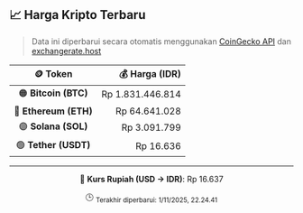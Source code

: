 

<!-- HARGA_KRIPTO -->
## 📈 Harga Kripto Terbaru

> Data ini diperbarui secara otomatis menggunakan [CoinGecko API](https://www.coingecko.com/) dan [exchangerate.host](https://exchangerate.host/)

<div align="center">

| 🪙 Token | 💰 Harga (IDR) |
|:------:|---------------:|
| 🟠 **Bitcoin (BTC)**   | Rp 1.831.446.814 |
| 🔵 **Ethereum (ETH)**  | Rp 64.641.028 |
| 🟣 **Solana (SOL)**    | Rp 3.091.799 |
| 🟢 **Tether (USDT)**   | Rp 16.636 |

---

💱 **Kurs Rupiah (USD → IDR)**: Rp 16.637

🕒 <sub>Terakhir diperbarui: 1/11/2025, 22.24.41</sub>

</div>
<!-- /HARGA_KRIPTO -->